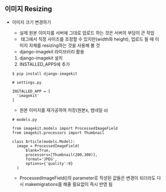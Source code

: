 ## 이미지 Resizing

* 이미지 크기 변경하기

  * 실제 원본 이미지를 서버에 그대로 업로드 하는 것은 서버의 부담이 큰 작업
  * <img> 태그에서 직정 사이즈를 조정할 수 있지만(width와 height), 업로드 될 때 이미지 자체를 resizing하는 것을 사용해 볼 것
  * django-imagekit 라이브러리 활용

  1. django-imagekit 설치
  2. INSTALLED_APPS에 추가

  ```
  $ pip install django-imagekit
  ```

  ```
  # settings.py
  
  INSTALLED_APP = [
  	'imagekit'
  ]
  ```

  * 원본 이미지를 재가공하여 저장(원본x, 썸네일 o)

  ```
  # models.py
  
  from imagekit.models import ProcessedImageField
  from imagekit.processors import Thumbnail
  
  class Article(models.Model):
  	image = ProcessedImageField(
  		blank=True,
  		processors=[Thumbnail(200,300)],
  		format='JPEG',
  		options={'quality':9}
  	)
  ```

  * ProcessedImageField()의 parameter로 작성된 값들은 변경이 되더라도 다시 makemigrations를 해줄 필요없이 즉시 반영 됨